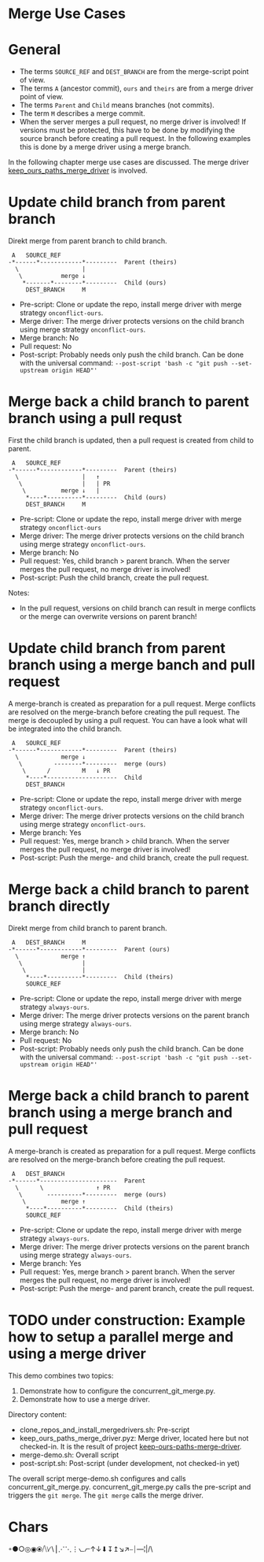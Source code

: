Merge Use Cases
=

# General

* The terms `SOURCE_REF` and `DEST_BRANCH` are from the merge-script point of view.
* The terms `A` (ancestor commit), `ours` and `theirs` are from a merge driver point of view.
* The terms `Parent` and `Child` means branches (not commits).
* The term `M` describes a merge commit.
* When the server merges a pull request, no merge driver is involved!
  If versions must be protected, this have to be done by modifying the source branch before creating a pull request.
  In the following examples this is done by a merge driver using a merge branch.

In the following chapter merge use cases are discussed.
The merge driver [keep_ours_paths_merge_driver](https://github.com/gldog/keep_ours_paths_merge_driver) is involved.

# Update child branch from parent branch

Direkt merge from parent branch to child branch.

     A   SOURCE_REF
    -*------*------------*---------  Parent (theirs)
      \                  |
       \           merge ↓
        *-------*--------*---------  Child (ours)
         DEST_BRANCH     M

* Pre-script: Clone or update the repo, install merge driver with merge strategy `onconflict-ours`.
* Merge driver: The merge driver protects versions on the child branch using merge strategy `onconflict-ours`.
* Merge branch: No
* Pull request: No
* Post-script: Probably needs only push the child branch.
  Can be done with the universal command:
  `--post-script 'bash -c "git push --set-upstream origin HEAD"'`

# Merge back a child branch to parent branch using a pull requst

First the child branch is updated, then a pull request is created from child to parent.

     A   SOURCE_REF
    -*------*------------*---------  Parent (theirs)
      \                  |   ↑
       \                 |   | PR
        \          merge ↓   |
         *----*----------*---------  Child (ours)
         DEST_BRANCH     M

* Pre-script: Clone or update the repo, install merge driver with merge strategy `onconflict-ours`
* Merge driver: The merge driver protects versions on the child branch using merge strategy `onconflict-ours`.
* Merge branch: No
* Pull request: Yes, child branch > parent branch.
  When the server merges the pull request, no merge driver is involved!
* Post-script: Push the child branch, create the pull request.

Notes:

* In the pull request, versions on child branch can result in merge conflicts or the merge can overwrite versions on
  parent branch!

# Update child branch from parent branch using a merge banch and pull request

A merge-branch is created as preparation for a pull request.
Merge conflicts are resolved on the merge-branch before creating the pull request.
The merge is decoupled by using a pull request.
You can have a look what will be integrated into the child branch.

     A   SOURCE_REF
    -*------*------------*---------  Parent (theirs)
      \            merge ↓
       \         --------*---------  merge (ours)
        \      /         M   ↓ PR
         *----*--------------------  Child
         DEST_BRANCH

* Pre-script: Clone or update the repo, install merge driver with merge strategy `onconflict-ours`.
* Merge driver: The merge driver protects versions on the child branch using merge strategy `onconflict-ours`.
* Merge branch: Yes
* Pull request: Yes, merge branch > child branch.
  When the server merges the pull request, no merge driver is involved!
* Post-script: Push the merge- and child branch, create the pull request.

# Merge back a child branch to parent branch directly

Direkt merge from child branch to parent branch.

     A   DEST_BRANCH     M
    -*------*------------*---------  Parent (ours)
      \            merge ↑
       \                 |
        \                |
         *----*----------*---------  Child (theirs)
         SOURCE_REF 

* Pre-script: Clone or update the repo, install merge driver with merge strategy `always-ours`.
* Merge driver: The merge driver protects versions on the parent branch using merge strategy `always-ours`.
* Merge branch: No
* Pull request: No
* Post-script: Probably needs only push the child branch.
  Can be done with the universal command:
  `--post-script 'bash -c "git push --set-upstream origin HEAD"'`

# Merge back a child branch to parent branch using a merge branch and pull request

A merge-branch is created as preparation for a pull request.
Merge conflicts are resolved on the merge-branch before creating the pull request.

     A   DEST_BRANCH   
    -*------*----------------------  Parent
      \      \               ↑ PR
       \       ----------*---------  merge (ours)
        \          merge ↑
         *----*----------*---------  Child (theirs)
         SOURCE_REF

* Pre-script: Clone or update the repo, install merge driver with merge strategy `always-ours`.
* Merge driver: The merge driver protects versions on the parent branch using merge strategy `always-ours`.
* Merge branch: Yes
* Pull request: Yes, merge branch > parent branch.
  When the server merges the pull request, no merge driver is involved!
* Post-script: Push the merge- and parent branch, create the pull request.

# TODO under construction: Example how to setup a parallel merge and using a merge driver

This demo combines two topics:

1. Demonstrate how to configure the concurrent_git_merge.py.
2. Demonstrate how to use a merge driver.

Directory content:

* clone_repos_and_install_mergedrivers.sh: Pre-script
* keep_ours_paths_merge_driver.pyz: Merge driver, located here but not checked-in.
  It is the result of project [keep-ours-paths-merge-driver](https://github.com/gldog/keep-ours-paths-merge-driver).
* merge-demo.sh: Overall script
* post-script.sh: Post-script (under development, not checked-in yet)

The overall script merge-demo.sh configures and calls concurrent_git_merge.py.
concurrent_git_merge.py calls the pre-script and triggers the `git merge`.
The `git merge` calls the merge driver.

# Chars

◦●○◎◉⦿⧸⧹⧵∕∖⎮⋰⋱⋮⦦⦧↑↓⬇︎↧↥↘︎↗︎⎯⏐—¦|/\
